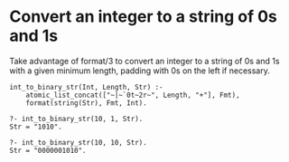 # Convert an integer to a string of 0s and 1s

Take advantage of format/3 to convert an integer to a string of 0s and 1s with
a given minimum length, padding with 0s on the left if necessary.

```
int_to_binary_str(Int, Length, Str) :-
    atomic_list_concat(["~|~`0t~2r~", Length, "+"], Fmt),
    format(string(Str), Fmt, Int).
```

```
?- int_to_binary_str(10, 1, Str).
Str = "1010".

?- int_to_binary_str(10, 10, Str).
Str = "0000001010".
```
